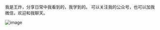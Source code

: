 
我是王炸，分享日常中我看到的，我学到的。
可以关注我的公众号，也可以加我微信，欢迎和我聊天。

![image](https://github.com/yetaimei/be_coder/blob/master/img/icon-1379228.png)
